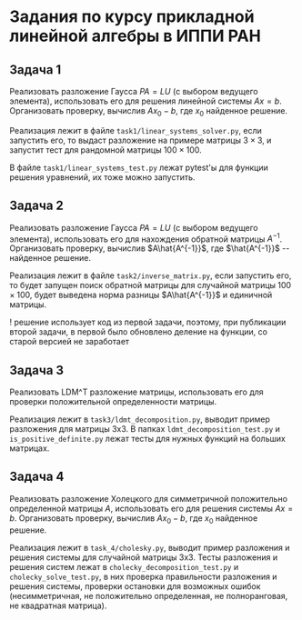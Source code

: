 # Задания по курсу прикладной линейной алгебры в ИППИ РАН

## Задача 1
Реализовать разложение Гаусса $PA = LU$ (с выбором ведущего  элемента), использовать его для решения линейной системы $Ax = b$. 
Организовать проверку, вычислив $Ax_0 - b$, где $x_0$ найденное решение.

Реализация лежит в файле `task1/linear_systems_solver.py`, если запустить его, то выдаст разложение на примере матрицы $3\times 3$, и запустит тест для рандомной матрицы $100\times 100$. 

В файле `task1/linear_systems_test.py` лежат pytest'ы для функции решения уравнений, их тоже можно запустить.

## Задача 2
Реализовать разложение Гаусса $PA = LU$ (с выбором ведущего  элемента), использовать его для нахождения обратной матрицы $A^{-1}$. 
Организовать проверку, вычислив $A\hat{A^{-1}}$, где $\hat{A^{-1}}$ -- найденное решение.

Реализация лежит в файле `task2/inverse_matrix.py`, если запустить его, то будет запущен поиск обратной матрицы для случайной матрицы $100\times 100$, будет выведена норма разницы $A\hat{A^{-1}}$ и единичной матрицы. 

! решение использует код из первой задачи, поэтому, при публикации второй задачи, в первой было обновлено деление на функции, со старой версией не заработает

## Задача 3
Реализовать LDM^T разложение матрицы, использовать его для проверки положительной определенности матрицы.

Реализация лежит в `task3/ldmt_decomposition.py`, выводит пример разложения для матрицы 3x3. В папках `ldmt_decomposition_test.py` и `is_positive_definite.py` лежат тесты для нужных функций на больших матрицах.

## Задача 4
Реализовать разложение Холецкого для симметричной положительно определенной матрицы $A$, использовать его для решения системы $Ax = b$. Организовать проверку, вычислив $Ax_0 - b$, где $x_0$ найденное решение.

Реализация лежит в `task_4/cholesky.py`, выводит пример разложения и решения системы для случайной матрицы 3x3. Тесты разложения и решения систем лежат в `cholecky_decomposition_test.py` и `cholecky_solve_test.py`, в них проверка правильности разложения и решения системы, проверки остановки для возможных ошибок (несимметричная, не положительно определенная, не полноранговая, не квадратная матрица).

